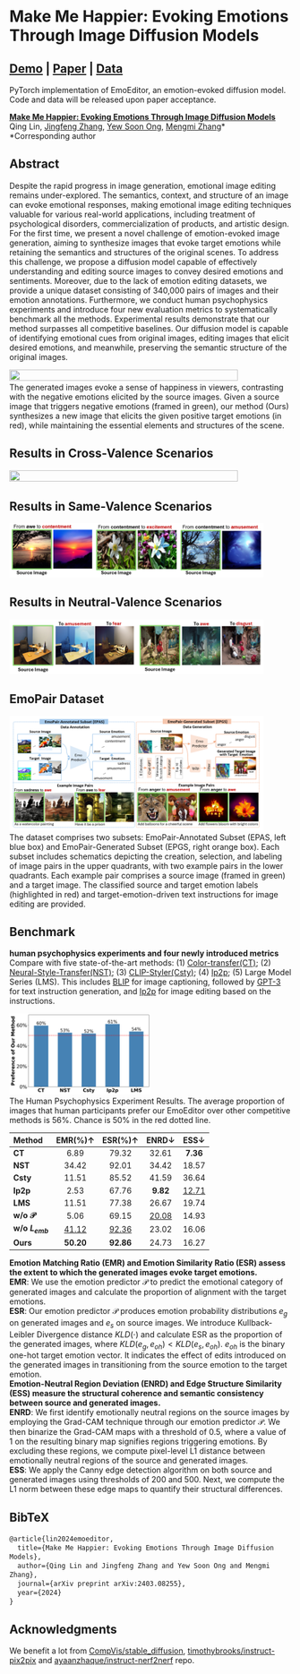 # Make Me Happier: Evoking Emotions Through Image Diffusion Models

## [Demo]() | [Paper](https://arxiv.org/pdf/2403.08255.pdf) | [Data]()
PyTorch implementation of EmoEditor, an emotion-evoked diffusion model.  
Code and data will be released upon paper acceptance.

**[Make Me Happier: Evoking Emotions Through Image Diffusion Models](https://arxiv.org/pdf/2403.08255.pdf)**  
Qing Lin, [Jingfeng Zhang](https://zjfheart.github.io/), [Yew Soon Ong](https://www3.ntu.edu.sg/home/asysong/), [Mengmi Zhang](https://a0091624.wixsite.com/deepneurocognition-1)*  
*Corresponding author  

## Abstract
Despite the rapid progress in image generation, emotional image editing remains under-explored. The semantics, context, and structure of an image can evoke emotional responses, making emotional image editing techniques valuable for various real-world applications, including treatment of psychological disorders, commercialization of products, and artistic design. For the first time, we present a novel challenge of emotion-evoked image generation, aiming to synthesize images that evoke target emotions while retaining the semantics and structures of the original scenes. To address this challenge, we propose a diffusion model capable of effectively understanding and editing source images to convey desired emotions and sentiments. Moreover, due to the lack of emotion editing datasets, we provide a unique dataset consisting of 340,000 pairs of images and their emotion annotations. Furthermore, we conduct human psychophysics experiments and introduce four new evaluation metrics to systematically benchmark all the methods. Experimental results demonstrate that our method surpasses all competitive baselines. Our diffusion model is capable of identifying emotional cues from original images, editing images that elicit desired emotions, and meanwhile, preserving the semantic structure of the original images.

<div align=left><img src="./fig/fig1_teaser.png" width="90%" height="90%" ></div>  
The generated images evoke a sense of happiness in viewers, contrasting with the negative emotions elicited by the source images. Given a source image that triggers negative emotions (framed in green), our method (Ours) synthesizes a new image that elicits the given positive target emotions (in red), while maintaining the essential elements and structures of the scene.

## Results in Cross-Valence Scenarios 
<div align=left><img src="./fig/fig9_visualization.png" width="90%" height="90%" ></div>  

## Results in Same-Valence Scenarios 
<div align=left><img src="./fig/fig12_pos2pos.png" width="90%" height="90%" ></div>

## Results in Neutral-Valence Scenarios 
<div align=left><img src="./fig/fig11_neutral.png" width="90%" height="90%" ></div>

## EmoPair Dataset
<div align=left><img src="./fig/fig4_dataset.png" width="90%" height="90%" ></div>  
The dataset comprises two subsets: EmoPair-Annotated Subset (EPAS, left blue box) and EmoPair-Generated Subset (EPGS, right orange box). Each subset includes schematics depicting the creation, selection, and labeling of image pairs in the upper quadrants, with two example pairs in the lower quadrants. Each example pair comprises a source image (framed in green) and a target image. The classified source and target emotion labels (highlighted in red) and target-emotion-driven text instructions for image editing are provided.

## Benchmark
**human psychophysics experiments and four newly introduced metrics**  
Compare with five state-of-the-art methods: (1) [Color-transfer(CT)](https://www.sciencedirect.com/science/article/abs/pii/S1077314206002189); (2) [Neural-Style-Transfer(NST)](https://arxiv.org/abs/1508.06576); (3) [CLIP-Styler(Csty)](https://openaccess.thecvf.com/content/CVPR2022/html/Kwon_CLIPstyler_Image_Style_Transfer_With_a_Single_Text_Condition_CVPR_2022_paper.html); (4) [Ip2p](https://openaccess.thecvf.com/content/CVPR2023/html/Brooks_InstructPix2Pix_Learning_To_Follow_Image_Editing_Instructions_CVPR_2023_paper.html); (5) Large Model Series (LMS). This includes [BLIP](https://proceedings.mlr.press/v162/li22n.html) for image captioning, followed by [GPT-3](https://proceedings.neurips.cc/paper/2020/hash/1457c0d6bfcb4967418bfb8ac142f64a-Abstract.html) for text instruction generation, and [Ip2p](https://openaccess.thecvf.com/content/CVPR2023/html/Brooks_InstructPix2Pix_Learning_To_Follow_Image_Editing_Instructions_CVPR_2023_paper.html) for image editing based on the instructions.

<div align=left><img src="./fig/fig6_user_study.png" width="50%" height="50%" ></div>  
The Human Psychophysics Experiment Results. The average proportion of images that human participants prefer our EmoEditor over other competitive methods is 56%. Chance is 50% in the red dotted line.  

  
| **Method** | **EMR(%)↑** | **ESR(%)↑** | **ENRD↓** | **ESS↓** |
|:---|:---:|:---:|:---:|:---:|
| **CT** | 6.89 | 79.32 | 32.61 | **7.36** |
| **NST** | 34.42 | 92.01 | 34.42 | 18.57 |
| **Csty** | 11.51 | 85.52 | 41.59 | 36.64 |
| **Ip2p** | 2.53 | 67.76 | **9.82** | <ins>12.71</ins> |
| **LMS** | 11.51 | 77.38 | 26.67 | 19.74 |
| **w/o $\mathcal{P}$** | 5.06 | 69.15 | <ins>20.08</ins> | 14.93 |
| **w/o $L_{emb}$** | <ins>41.12</ins> | <ins>92.36</ins> | 23.02 | 16.06 |
| **Ours** | **50.20** | **92.86** | 24.73 | 16.27 |
  
**Emotion Matching Ratio (EMR) and Emotion Similarity Ratio (ESR) assess the extent to which the generated images evoke target emotions.**  
**EMR**: We use the emotion predictor $\mathcal{P}$ to predict the emotional category of generated images and calculate the proportion of alignment with the target emotions.  
**ESR**: Our emotion predictor $\mathcal{P}$ produces emotion probability distributions $e_g$ on generated images and $e_s$ on source images. We introduce Kullback-Leibler Divergence distance $KLD(\cdot)$ and calculate ESR as the proportion of the generated images, where $KLD(e_g, e_{oh}) < KLD(e_s, e_{oh})$. $e_{oh}$ is the binary one-hot target emotion vector. It indicates the effect of edits introduced on the generated images in transitioning from the source emotion to the target emotion.  
**Emotion-Neutral Region Deviation (ENRD) and Edge Structure Similarity (ESS) measure the structural coherence and semantic consistency between source and generated images.**  
**ENRD**: We first identify emotionally neutral regions on the source images by employing the Grad-CAM technique through our emotion predictor $\mathcal{P}$. We then binarize the Grad-CAM maps with a threshold of 0.5, where a value of 1 on the resulting binary map signifies regions triggering emotions. By excluding these regions, we compute pixel-level L1 distance between emotionally neutral regions of the source and generated images.  
**ESS**: We apply the Canny edge detection algorithm on both source and generated images using thresholds of 200 and 500. Next, we compute the L1 norm between these edge maps to quantify their structural differences.  

## BibTeX
```
@article{lin2024emoeditor,
  title={Make Me Happier: Evoking Emotions Through Image Diffusion Models},
  author={Qing Lin and Jingfeng Zhang and Yew Soon Ong and Mengmi Zhang},
  journal={arXiv preprint arXiv:2403.08255},
  year={2024}
}
```


## Acknowledgments
We benefit a lot from [CompVis/stable_diffusion](https://github.com/CompVis/stable-diffusion), [timothybrooks/instruct-pix2pix](https://github.com/timothybrooks/instruct-pix2pix/tree/main?tab=readme-ov-file) and [ayaanzhaque/instruct-nerf2nerf](https://github.com/ayaanzhaque/instruct-nerf2nerf) repo.
